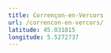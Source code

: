 ```yaml
---
title: Corrençon-en-Vercors
url: /correncon-en-vercors/
latitude: 45.031815
longitude: 5.5272737
---
```

